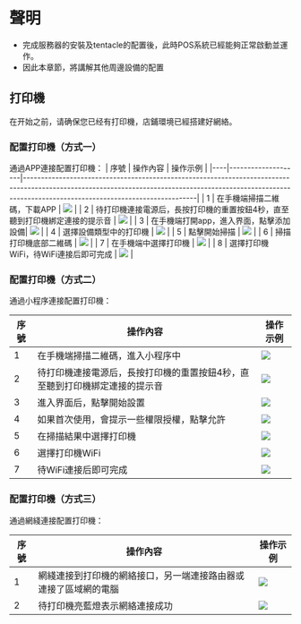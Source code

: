 # 聲明
- 完成服務器的安裝及tentacle的配置後，此時POS系統已經能夠正常啟動並運作。
- 因此本章節，將講解其他周邊設備的配置

## 打印機
在开始之前，请确保您已经有打印機，店鋪環境已經搭建好網絡。

### 配置打印機（方式一） 
通過APP連接配置打印機：
| 序號 | 操作內容               | 操作示例                                                                                                                                                                                                       |
|----|--------------------|------------------------------------------------------------------------------------------------------------------------------------------------------------------------------------------------------------|
| 1  | 在手機端掃描二維碼，下載APP         | ![](https://raw.githubusercontent.com/VIDA101/Proton-docs-VIDA/main/docs/source/images/%E6%89%93%E5%8D%B0%E6%A9%9F-1.png) |
| 2  | 待打印機連接電源后，長按打印機的重置按鈕4秒，直至聽到打印機綁定連接的提示音          | ![](https://raw.githubusercontent.com/VIDA101/Proton-docs-VIDA/main/docs/source/images/%E6%89%93%E5%8D%B0%E6%A9%9F-2.jpg)  |
| 3  | 在手機端打開app，進入界面，點擊添加設備| ![](https://raw.githubusercontent.com/VIDA101/Proton-docs-VIDA/main/docs/source/images/%E6%89%93%E5%8D%B0%E6%A9%9F-3.png)  |
| 4  | 選擇設備類型中的打印機    | ![](https://raw.githubusercontent.com/VIDA101/Proton-docs-VIDA/main/docs/source/images/%E6%89%93%E5%8D%B0%E6%A9%9F-4.png)  |
| 5  | 點擊開始掃描   | ![](https://raw.githubusercontent.com/VIDA101/Proton-docs-VIDA/main/docs/source/images/%E6%89%93%E5%8D%B0%E6%A9%9F-5.png)  |
| 6  | 掃描打印機底部二維碼  | ![](https://raw.githubusercontent.com/VIDA101/Proton-docs-VIDA/main/docs/source/images/%E6%89%93%E5%8D%B0%E6%A9%9F-6.png)  |
| 7  | 在手機端中選擇打印機    | ![](https://raw.githubusercontent.com/VIDA101/Proton-docs-VIDA/main/docs/source/images/%E6%89%93%E5%8D%B0%E6%A9%9F-7.png)  |
| 8  | 選擇打印機WiFi，待WiFi連接后即可完成    | ![](https://raw.githubusercontent.com/VIDA101/Proton-docs-VIDA/main/docs/source/images/%E6%89%93%E5%8D%B0%E6%A9%9F-8.png)  |

### 配置打印機（方式二） 
通過小程序連接配置打印機：

| 序號 | 操作內容               | 操作示例                                                                                                                                                                                                       |
|----|--------------------|------------------------------------------------------------------------------------------------------------------------------------------------------------------------------------------------------------|
| 1  | 在手機端掃描二維碼，進入小程序中         | ![](https://raw.githubusercontent.com/VIDA101/Proton-docs-VIDA/main/docs/source/images/%E6%89%93%E5%8D%B0%E6%A9%9F2-1.png) |
| 2  | 待打印機連接電源后，長按打印機的重置按鈕4秒，直至聽到打印機綁定連接的提示音    | ![](https://raw.githubusercontent.com/VIDA101/Proton-docs-VIDA/main/docs/source/images/%E6%89%93%E5%8D%B0%E6%A9%9F-2.jpg)  |
| 3  | 進入界面后，點擊開始設置     | ![](https://raw.githubusercontent.com/VIDA101/Proton-docs-VIDA/main/docs/source/images/%E6%89%93%E5%8D%B0%E6%A9%9F2-3.png)  |
| 4  | 如果首次使用，會提示一些權限授權，點擊允許    | ![](https://raw.githubusercontent.com/VIDA101/Proton-docs-VIDA/main/docs/source/images/%E6%89%93%E5%8D%B0%E6%A9%9F2-4.png)  |
| 5  | 在掃描結果中選擇打印機   | ![](https://raw.githubusercontent.com/VIDA101/Proton-docs-VIDA/main/docs/source/images/%E6%89%93%E5%8D%B0%E6%A9%9F2-5.png)  |
| 6  | 選擇打印機WiFi    | ![](https://raw.githubusercontent.com/VIDA101/Proton-docs-VIDA/main/docs/source/images/%E6%89%93%E5%8D%B0%E6%A9%9F2-6.png)  |
| 7  | 待WiFi連接后即可完成    | ![](https://raw.githubusercontent.com/VIDA101/Proton-docs-VIDA/main/docs/source/images/%E6%89%93%E5%8D%B0%E6%A9%9F2-7.png)  |

### 配置打印機（方式三） 
通過網綫連接配置打印機：

| 序號 | 操作內容               | 操作示例                                                                                                                                                                                                       |
|----|--------------------|------------------------------------------------------------------------------------------------------------------------------------------------------------------------------------------------------------|
| 1  | 網綫連接到打印機的網絡接口，另一端連接路由器或連接了區域網的電腦         | ![](https://raw.githubusercontent.com/VIDA101/Proton-docs-VIDA/main/docs/source/images/%E6%89%93%E5%8D%B0%E6%A9%9F-2.jpg) |
| 2  | 待打印機亮藍燈表示網絡連接成功    | ![](https://raw.githubusercontent.com/VIDA101/Proton-docs-VIDA/main/docs/source/images/%E6%89%93%E5%8D%B0%E6%A9%9F2-8.png)  |
